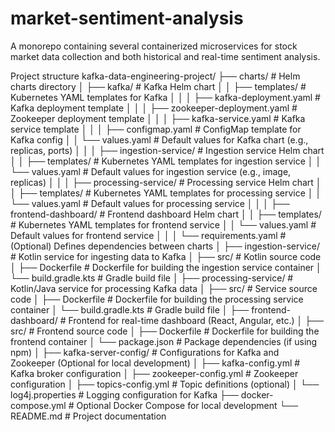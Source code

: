 # market-sentiment-analysis
A monorepo containing several containerized microservices for stock market data collection and both historical and real-time sentiment analysis. 


Project structure
kafka-data-engineering-project/
├── charts/                        # Helm charts directory
│   ├── kafka/                     # Kafka Helm chart
│   │   ├── templates/             # Kubernetes YAML templates for Kafka
│   │   │   ├── kafka-deployment.yaml  # Kafka deployment template
│   │   │   ├── zookeeper-deployment.yaml # Zookeeper deployment template
│   │   │   ├── kafka-service.yaml  # Kafka service template
│   │   │   ├── configmap.yaml      # ConfigMap template for Kafka config
│   │   └── values.yaml             # Default values for Kafka chart (e.g., replicas, ports)
│   │
│   ├── ingestion-service/         # Ingestion service Helm chart
│   │   ├── templates/             # Kubernetes YAML templates for ingestion service
│   │   └── values.yaml            # Default values for ingestion service (e.g., image, replicas)
│   │
│   ├── processing-service/        # Processing service Helm chart
│   │   ├── templates/             # Kubernetes YAML templates for processing service
│   │   └── values.yaml            # Default values for processing service
│   │
│   ├── frontend-dashboard/        # Frontend dashboard Helm chart
│   │   ├── templates/             # Kubernetes YAML templates for frontend service
│   │   └── values.yaml            # Default values for frontend service
│   │
│   └── requirements.yaml          # (Optional) Defines dependencies between charts
│
├── ingestion-service/             # Kotlin service for ingesting data to Kafka
│   ├── src/                       # Kotlin source code
│   ├── Dockerfile                 # Dockerfile for building the ingestion service container
│   └── build.gradle.kts           # Gradle build file
│
├── processing-service/            # Kotlin/Java service for processing Kafka data
│   ├── src/                       # Service source code
│   ├── Dockerfile                 # Dockerfile for building the processing service container
│   └── build.gradle.kts           # Gradle build file
│
├── frontend-dashboard/            # Frontend for real-time dashboard (React, Angular, etc.)
│   ├── src/                       # Frontend source code
│   ├── Dockerfile                 # Dockerfile for building the frontend container
│   └── package.json               # Package dependencies (if using npm)
│
├── kafka-server-config/           # Configurations for Kafka and Zookeeper (Optional for local development)
│   ├── kafka-config.yml           # Kafka broker configuration
│   ├── zookeeper-config.yml       # Zookeeper configuration
│   ├── topics-config.yml          # Topic definitions (optional)
│   └── log4j.properties           # Logging configuration for Kafka
├── docker-compose.yml             # Optional Docker Compose for local development
└── README.md                      # Project documentation